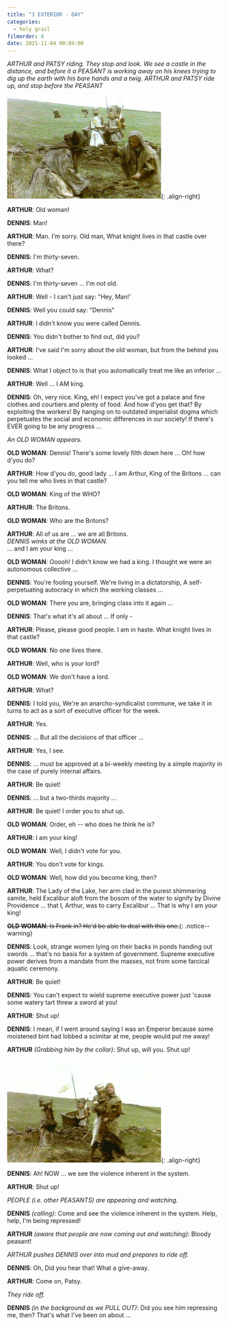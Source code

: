 ```yaml
---
title: "3 EXTERIOR - DAY"
categories:
  - holy grail
filmorder: 4
date: 2021-11-04 00:04:00
---
```


_ARTHUR and PATSY riding. They stop and look. We see a castle in the distance, and before it a PEASANT is working away on his knees trying to dig up the earth with his bare hands and a twig. ARTHUR and PATSY ride up, and stop before the PEASANT_

![Peasants](/images/peasant1.jpg){: .align-right}

**ARTHUR**: Old woman!

**DENNIS**: Man!

**ARTHUR**: Man. I'm sorry. Old man, What knight lives in that castle over there?

**DENNIS**: I'm thirty-seven.

**ARTHUR**: What?

**DENNIS**: I'm thirty-seven ... I'm not old.

**ARTHUR**: Well - I can't just say: "Hey, Man!'

**DENNIS**: Well you could say: "Dennis"

**ARTHUR**: I didn't know you were called Dennis.

**DENNIS**: You didn't bother to find out, did you?

**ARTHUR**: I've said I'm sorry about the old woman, but from the behind you looked ...

**DENNIS**: What I object to is that you automatically treat me like an inferior ...

**ARTHUR**: Well ... I AM king.

**DENNIS**: Oh, very nice. King, eh! I expect you've got a palace and fine clothes and courtiers and plenty of food. And how d'you get that? By exploiting the workers! By hanging on to outdated imperialist dogma which perpetuates the social and economic differences in our society! If there's EVER going to be any progress ...

_An OLD WOMAN appears._

**OLD WOMAN**: Dennis! There's some lovely filth down here ... Oh! how d'you do?

**ARTHUR**: How d'you do, good lady ... I am Arthur, King of the Britons ... can you tell me who lives in that castle?

**OLD WOMAN**: King of the WHO?

**ARTHUR**: The Britons.

**OLD WOMAN**: Who are the Britons?

**ARTHUR**: All of us are ... we are all Britons.\
_DENNIS winks at the OLD WOMAN._\
... and I am your king ...

**OLD WOMAN**: Ooooh! I didn't know we had a king. I thought we were an autonomous collective ...

**DENNIS**: You're fooling yourself. We're living in a dictatorship, A self-perpetuating autocracy in which the working classes ...

**OLD WOMAN**: There you are, bringing class into it again ...

**DENNIS**: That's what it's all about ... If only -

**ARTHUR**: Please, please good people. I am in haste. What knight lives in that castle?

**OLD WOMAN**: No one lives there.

**ARTHUR**: Well, who is your lord?

**OLD WOMAN**: We don't have a lord.

**ARTHUR**: What?

**DENNIS**: I told you, We're an anarcho-syndicalist commune, we take it in turns to act as a sort of executive officer for the week.

**ARTHUR**: Yes.

**DENNIS**: ... But all the decisions of that officer ...

**ARTHUR**: Yes, I see.

**DENNIS**: ... must be approved at a bi-weekly meeting by a simple majority in the case of purely internal affairs.

**ARTHUR**: Be quiet!

**DENNIS**: ... but a two-thirds majority ...

**ARTHUR**: Be quiet! I order you to shut up.

**OLD WOMAN**: Order, eh -- who does he think he is?

**ARTHUR**: I am your king!

**OLD WOMAN**: Well, I didn't vote for you.

**ARTHUR**: You don't vote for kings.

**OLD WOMAN**: Well, how did you become king, then?

**ARTHUR**: The Lady of the Lake, her arm clad in the purest shimmering samite, held Excalibur aloft from the bosom of the water to signify by Divine Providence ... that I, Arthur, was to carry Excalibur ... That is why I am your king!

<span>~~**OLD WOMAN**: Is Frank in? He'd be able to deal with this one.~~</span>{: .notice--warning}

**DENNIS**: Look, strange women lying on their backs in ponds handing out swords ... that's no basis for a system of government. Supreme executive power derives from a mandate from the masses, not from some farcical aquatic ceremony.

**ARTHUR**: Be quiet!

**DENNIS**: You can't expect to wield supreme executive power just 'cause some watery tart threw a sword at you!

**ARTHUR**: Shut up!

**DENNIS**: I mean, if I went around saying I was an Emperor because some moistened bint had lobbed a scimitar at me, people would put me away!

**ARTHUR** _(Grabbing him by the collar)_: Shut up, will you. Shut up!

![Arthur Grabbing Peasant](/images/peasant2.jpg){: .align-right}

**DENNIS**: Ah! NOW ... we see the violence inherent in the system.

**ARTHUR**: Shut up!

_PEOPLE (i.e. other PEASANTS) are appearing and watching._

**DENNIS** _(calling)_: Come and see the violence inherent in the system. Help, help, I'm being repressed!

**ARTHUR** _(aware that people are now coming out and watching)_: Bloody peasant!

_ARTHUR pushes DENNIS over into mud and prepares to ride off._

**DENNIS**: Oh, Did you hear that! What a give-away.

**ARTHUR**: Come on, Patsy.

_They ride off._

**DENNIS** _(in the background as we PULL OUT)_: Did you see him repressing me, then? That's what I've been on about ... 